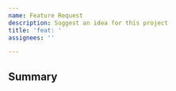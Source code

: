 ```yaml
---
name: Feature Request
description: Suggest an idea for this project
title: 'feat: '
assignees: ''

---
```


<!-- Please search existing issues to avoid creating duplicates -->

## Summary

<!-- Explain what the feature is -->
<!-- Optionally, provide a reason why this feature is needed -->
